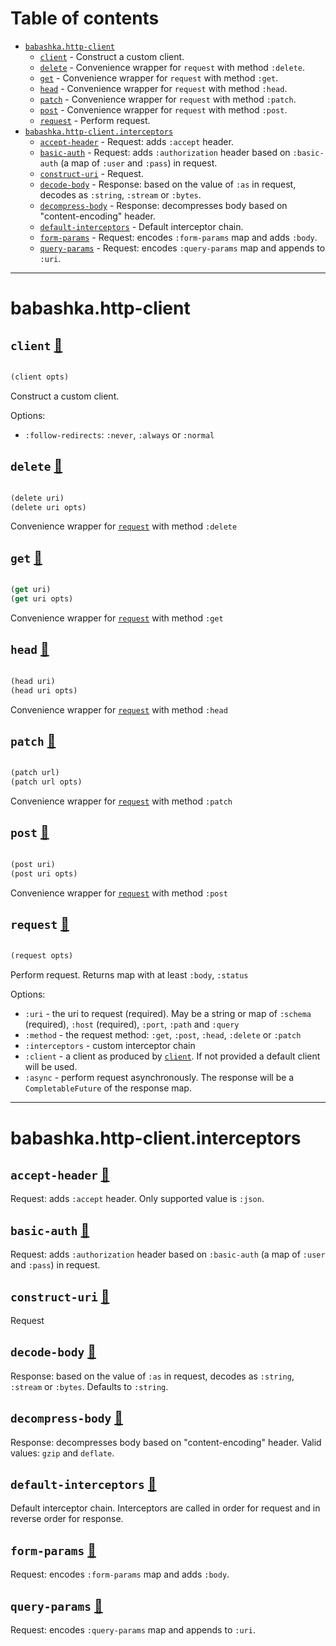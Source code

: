 # Table of contents
-  [`babashka.http-client`](#babashka.http-client) 
    -  [`client`](#babashka.http-client/client) - Construct a custom client.
    -  [`delete`](#babashka.http-client/delete) - Convenience wrapper for <code>request</code> with method <code>:delete</code>.
    -  [`get`](#babashka.http-client/get) - Convenience wrapper for <code>request</code> with method <code>:get</code>.
    -  [`head`](#babashka.http-client/head) - Convenience wrapper for <code>request</code> with method <code>:head</code>.
    -  [`patch`](#babashka.http-client/patch) - Convenience wrapper for <code>request</code> with method <code>:patch</code>.
    -  [`post`](#babashka.http-client/post) - Convenience wrapper for <code>request</code> with method <code>:post</code>.
    -  [`request`](#babashka.http-client/request) - Perform request.
-  [`babashka.http-client.interceptors`](#babashka.http-client.interceptors) 
    -  [`accept-header`](#babashka.http-client.interceptors/accept-header) - Request: adds <code>:accept</code> header.
    -  [`basic-auth`](#babashka.http-client.interceptors/basic-auth) - Request: adds <code>:authorization</code> header based on <code>:basic-auth</code> (a map of <code>:user</code> and <code>:pass</code>) in request.
    -  [`construct-uri`](#babashka.http-client.interceptors/construct-uri) - Request.
    -  [`decode-body`](#babashka.http-client.interceptors/decode-body) - Response: based on the value of <code>:as</code> in request, decodes as <code>:string</code>, <code>:stream</code> or <code>:bytes</code>.
    -  [`decompress-body`](#babashka.http-client.interceptors/decompress-body) - Response: decompresses body based on "content-encoding" header.
    -  [`default-interceptors`](#babashka.http-client.interceptors/default-interceptors) - Default interceptor chain.
    -  [`form-params`](#babashka.http-client.interceptors/form-params) - Request: encodes <code>:form-params</code> map and adds <code>:body</code>.
    -  [`query-params`](#babashka.http-client.interceptors/query-params) - Request: encodes <code>:query-params</code> map and appends to <code>:uri</code>.

-----
# <a name="babashka.http-client">babashka.http-client</a>






## <a name="babashka.http-client/client">`client`</a> [:page_facing_up:](https://github.com/babashka/http-client/blob/main/src/babashka/http_client.clj#L20-L27)
<a name="babashka.http-client/client"></a>
``` clojure

(client opts)
```


Construct a custom client.

  Options:
  * `:follow-redirects`: `:never`, `:always` or `:normal`
  

## <a name="babashka.http-client/delete">`delete`</a> [:page_facing_up:](https://github.com/babashka/http-client/blob/main/src/babashka/http_client.clj#L36-L41)
<a name="babashka.http-client/delete"></a>
``` clojure

(delete uri)
(delete uri opts)
```


Convenience wrapper for [`request`](#babashka.http-client/request) with method `:delete`

## <a name="babashka.http-client/get">`get`</a> [:page_facing_up:](https://github.com/babashka/http-client/blob/main/src/babashka/http_client.clj#L29-L34)
<a name="babashka.http-client/get"></a>
``` clojure

(get uri)
(get uri opts)
```


Convenience wrapper for [`request`](#babashka.http-client/request) with method `:get`

## <a name="babashka.http-client/head">`head`</a> [:page_facing_up:](https://github.com/babashka/http-client/blob/main/src/babashka/http_client.clj#L43-L48)
<a name="babashka.http-client/head"></a>
``` clojure

(head uri)
(head uri opts)
```


Convenience wrapper for [`request`](#babashka.http-client/request) with method `:head`

## <a name="babashka.http-client/patch">`patch`</a> [:page_facing_up:](https://github.com/babashka/http-client/blob/main/src/babashka/http_client.clj#L57-L64)
<a name="babashka.http-client/patch"></a>
``` clojure

(patch url)
(patch url opts)
```


Convenience wrapper for [`request`](#babashka.http-client/request) with method `:patch`

## <a name="babashka.http-client/post">`post`</a> [:page_facing_up:](https://github.com/babashka/http-client/blob/main/src/babashka/http_client.clj#L50-L55)
<a name="babashka.http-client/post"></a>
``` clojure

(post uri)
(post uri opts)
```


Convenience wrapper for [`request`](#babashka.http-client/request) with method `:post`

## <a name="babashka.http-client/request">`request`</a> [:page_facing_up:](https://github.com/babashka/http-client/blob/main/src/babashka/http_client.clj#L5-L18)
<a name="babashka.http-client/request"></a>
``` clojure

(request opts)
```


Perform request. Returns map with at least `:body`, `:status`

  Options:

  * `:uri` - the uri to request (required).
     May be a string or map of `:schema` (required), `:host` (required), `:port`, `:path` and `:query`
  * `:method` - the request method: `:get`, `:post`, `:head`, `:delete` or `:patch`
  * `:interceptors` - custom interceptor chain
  * `:client` - a client as produced by [`client`](#babashka.http-client/client). If not provided a default client will be used.
  * `:async` - perform request asynchronously. The response will be a `CompletableFuture` of the response map.
  

-----
# <a name="babashka.http-client.interceptors">babashka.http-client.interceptors</a>






## <a name="babashka.http-client.interceptors/accept-header">`accept-header`</a> [:page_facing_up:](https://github.com/babashka/http-client/blob/main/src/babashka/http_client/interceptors.clj#L65-L77)
<a name="babashka.http-client.interceptors/accept-header"></a>

Request: adds `:accept` header. Only supported value is `:json`.

## <a name="babashka.http-client.interceptors/basic-auth">`basic-auth`</a> [:page_facing_up:](https://github.com/babashka/http-client/blob/main/src/babashka/http_client/interceptors.clj#L52-L63)
<a name="babashka.http-client.interceptors/basic-auth"></a>

Request: adds `:authorization` header based on `:basic-auth` (a map
  of `:user` and `:pass`) in request.

## <a name="babashka.http-client.interceptors/construct-uri">`construct-uri`</a> [:page_facing_up:](https://github.com/babashka/http-client/blob/main/src/babashka/http_client/interceptors.clj#L166-L181)
<a name="babashka.http-client.interceptors/construct-uri"></a>

Request

## <a name="babashka.http-client.interceptors/decode-body">`decode-body`</a> [:page_facing_up:](https://github.com/babashka/http-client/blob/main/src/babashka/http_client/interceptors.clj#L154-L164)
<a name="babashka.http-client.interceptors/decode-body"></a>

Response: based on the value of `:as` in request, decodes as `:string`, `:stream` or `:bytes`. Defaults to `:string`.

## <a name="babashka.http-client.interceptors/decompress-body">`decompress-body`</a> [:page_facing_up:](https://github.com/babashka/http-client/blob/main/src/babashka/http_client/interceptors.clj#L141-L147)
<a name="babashka.http-client.interceptors/decompress-body"></a>

Response: decompresses body based on  "content-encoding" header. Valid values: `gzip` and `deflate`.

## <a name="babashka.http-client.interceptors/default-interceptors">`default-interceptors`</a> [:page_facing_up:](https://github.com/babashka/http-client/blob/main/src/babashka/http_client/interceptors.clj#L183-L191)
<a name="babashka.http-client.interceptors/default-interceptors"></a>

Default interceptor chain. Interceptors are called in order for request and in reverse order for response.

## <a name="babashka.http-client.interceptors/form-params">`form-params`</a> [:page_facing_up:](https://github.com/babashka/http-client/blob/main/src/babashka/http_client/interceptors.clj#L87-L97)
<a name="babashka.http-client.interceptors/form-params"></a>

Request: encodes `:form-params` map and adds `:body`.

## <a name="babashka.http-client.interceptors/query-params">`query-params`</a> [:page_facing_up:](https://github.com/babashka/http-client/blob/main/src/babashka/http_client/interceptors.clj#L79-L85)
<a name="babashka.http-client.interceptors/query-params"></a>

Request: encodes `:query-params` map and appends to `:uri`.
